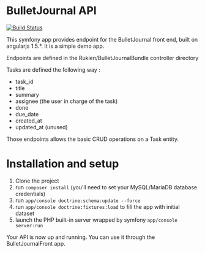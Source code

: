 # BulletJournal API

[![Build Status](https://travis-ci.org/ROUKIEN/bulletJournalAPI.svg?branch=master)](https://travis-ci.org/ROUKIEN/bulletJournalAPI)

This symfony app provides endpoint for the BulletJournal front end, built on angularjs 1.5.*. It is a simple demo app.

Endpoints are defined in the Rukien/BulletJournalBundle controller directory

Tasks are defined the following way :
 * task_id
 * title
 * summary
 * assignee (the user in charge of the task)
 * done
 * due_date
 * created_at
 * updated_at (unused)

Those endpoints allows the basic CRUD operations on a Task entity.

# Installation and setup

1. Clone the project
2. run `composer install` (you'll need to set your MySQL/MariaDB database credentials)
3. run `app/console doctrine:schema:update --force`
3. run `app/console doctrine:fixtures:load` to fill the app with initial dataset
4. launch the PHP built-in server wrapped by symfony `app/console server:run`

Your API is now up and running. You can use it through the BulletJournalFront app.
